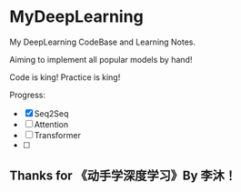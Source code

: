 # MyDeepLearning

My DeepLearning CodeBase and Learning Notes.

Aiming to implement all popular models by hand!

Code is king! Practice is king!

Progress:

- [x] Seq2Seq
- [ ] Attention
- [ ] Transformer
- [ ] 

## Thanks for 《动手学深度学习》By 李沐！